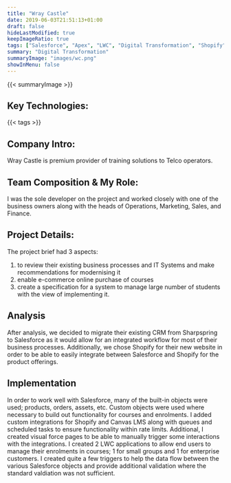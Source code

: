 ```yaml
---
title: "Wray Castle"
date: 2019-06-03T21:51:13+01:00
draft: false
hideLastModified: true
keepImageRatio: true
tags: ["Salesforce", "Apex", "LWC", "Digital Transformation", "Shopify", ".Net Core", "C#", "Azure"]
summary: "Digital Transformation"
summaryImage: "images/wc.png" 
showInMenu: false
---
```


{{< summaryImage >}}

## Key Technologies:
{{< tags >}}

## Company Intro:

Wray Castle is premium provider of training solutions to Telco operators.

## Team Composition & My Role:

I was the sole developer on the project and worked closely with one of the business owners along with the heads of Operations, Marketing, Sales, and Finance.

## Project Details:

The project brief had 3 aspects: 

1. to review their existing business processes and IT Systems and make recommendations for modernising it
2. enable e-commerce online purchase of courses
3. create a specification for a system to manage large number of students with the view of implementing it.


## Analysis

After analysis, we decided to migrate their existing CRM from Sharpspring to Salesforce as it would allow for an integrated workflow for most of their business processes. Additionally, we chose Shopify for their new website in order to be able to easily integrate
between Salesforce and Shopify for the product offerings.

## Implementation

In order to work well with Salesforce, many of the built-in objects were used; products, orders, assets, etc. Custom objects were used where necessary to build out functionality for courses and enrolments. I added custom integrations for Shopify and Canvas LMS along with queues and scheduled tasks to ensure functionality within rate limits. Additional, I created visual force pages to be able to manually trigger some interactions with the integrations. I created 2 LWC applications to allow end users to manage their enrolments in courses; 1 for small groups and 1 for enterprise customers. I created quite a few triggers to help the data flow between the various Salesforce objects and provide additional validation where the standard valdiation was not sufficient. 



